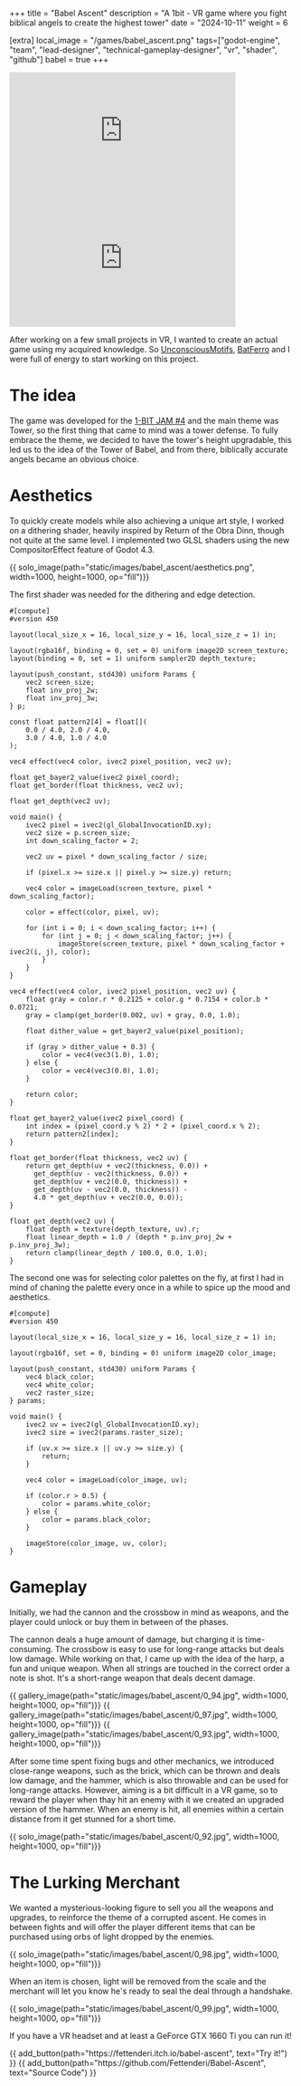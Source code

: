+++
title = "Babel Ascent"
description = "A 1bit - VR game where you fight biblical angels to create the highest tower"
date = "2024-10-11"
weight = 6

[extra]
local_image = "/games/babel_ascent.png"
tags=["godot-engine", "team", "lead-designer", "technical-gameplay-designer", "vr", "shader", "github"]
babel = true
+++

<div class = "gallery">
<iframe width="400" height="225" class ="gallery-video" src="https://www.youtube.com/embed/gEMYtLm-8uY?si=rjLIaHoLB0D_y3Nd" title="Babel Ascent Trailer" frameborder="0" allow="accelerometer; autoplay; clipboard-write; encrypted-media; gyroscope; picture-in-picture; web-share" referrerpolicy="strict-origin-when-cross-origin" allowfullscreen></iframe>
<iframe width="400" height="225" class ="gallery-video" src="https://www.youtube.com/embed/StAaA7DYxMg?si=MtQHS2mt9SeBrxY8" title="Babel Ascent Playthrough" frameborder="0" allow="accelerometer; autoplay; clipboard-write; encrypted-media; gyroscope; picture-in-picture; web-share" referrerpolicy="strict-origin-when-cross-origin" allowfullscreen></iframe>
</div>


After working on a few small projects in VR, I wanted to create an actual game using my acquired knowledge. So [UnconsciousMotifs](https://unconscious-motifs.itch.io), [BatFerro](https://itch.io/profile/andrea-ferretti) and I were full of energy to start working on this project.

# The idea
The game was developed for the [1-BIT JAM #4](https://itch.io/jam/1-bit-jam-4) and the main theme was Tower, so the first thing that came to mind was a tower defense. To fully embrace the theme, we decided to have the tower's height upgradable, this led us to the idea of the Tower of Babel, and from there, biblically accurate angels became an obvious choice.

# Aesthetics
To quickly create models while also achieving a unique art style, I worked on a dithering shader, heavily inspired by Return of the Obra Dinn, though not quite at the same level. I implemented two GLSL shaders using the new CompositorEffect feature of Godot 4.3.

<div class = "gallery">
{{ solo_image(path="static/images/babel_ascent/aesthetics.png", width=1000, height=1000, op="fill")}}
</div>

The first shader was needed for the dithering and edge detection.

``` comp, linenos
#[compute]
#version 450

layout(local_size_x = 16, local_size_y = 16, local_size_z = 1) in;

layout(rgba16f, binding = 0, set = 0) uniform image2D screen_texture;
layout(binding = 0, set = 1) uniform sampler2D depth_texture;

layout(push_constant, std430) uniform Params {
    vec2 screen_size;
    float inv_proj_2w;
    float inv_proj_3w;
} p;

const float pattern2[4] = float[](
    0.0 / 4.0, 2.0 / 4.0,
    3.0 / 4.0, 1.0 / 4.0
);

vec4 effect(vec4 color, ivec2 pixel_position, vec2 uv);

float get_bayer2_value(ivec2 pixel_coord);
float get_border(float thickness, vec2 uv);

float get_depth(vec2 uv);

void main() {
    ivec2 pixel = ivec2(gl_GlobalInvocationID.xy);
    vec2 size = p.screen_size;
    int down_scaling_factor = 2;

    vec2 uv = pixel * down_scaling_factor / size;

    if (pixel.x >= size.x || pixel.y >= size.y) return;
		
    vec4 color = imageLoad(screen_texture, pixel * down_scaling_factor);
	
    color = effect(color, pixel, uv);
	
    for (int i = 0; i < down_scaling_factor; i++) {
        for (int j = 0; j < down_scaling_factor; j++) {
            imageStore(screen_texture, pixel * down_scaling_factor + ivec2(i, j), color);
        }
    }
}

vec4 effect(vec4 color, ivec2 pixel_position, vec2 uv) {
    float gray = color.r * 0.2125 + color.g * 0.7154 + color.b * 0.0721;
    gray = clamp(get_border(0.002, uv) + gray, 0.0, 1.0);
	
    float dither_value = get_bayer2_value(pixel_position);
	
    if (gray > dither_value + 0.3) {
        color = vec4(vec3(1.0), 1.0);
    } else {
        color = vec4(vec3(0.0), 1.0);
    }
	
    return color;
}

float get_bayer2_value(ivec2 pixel_coord) {
    int index = (pixel_coord.y % 2) * 2 + (pixel_coord.x % 2);
    return pattern2[index];
}

float get_border(float thickness, vec2 uv) {
    return get_depth(uv + vec2(thickness, 0.0)) +
      get_depth(uv - vec2(thickness, 0.0)) +
      get_depth(uv + vec2(0.0, thickness)) +
      get_depth(uv - vec2(0.0, thickness)) -
      4.0 * get_depth(uv + vec2(0.0, 0.0));
}

float get_depth(vec2 uv) {
    float depth = texture(depth_texture, uv).r;
    float linear_depth = 1.0 / (depth * p.inv_proj_2w + p.inv_proj_3w);
    return clamp(linear_depth / 100.0, 0.0, 1.0);
}
```

The second one was for selecting color palettes on the fly, at first I had in mind of chaning the palette every once in a while to spice up the mood and aesthetics.

``` comp, linenos
#[compute]
#version 450

layout(local_size_x = 16, local_size_y = 16, local_size_z = 1) in;

layout(rgba16f, set = 0, binding = 0) uniform image2D color_image;

layout(push_constant, std430) uniform Params {
	vec4 black_color;
	vec4 white_color;
	vec2 raster_size;
} params;

void main() {
	ivec2 uv = ivec2(gl_GlobalInvocationID.xy);
	ivec2 size = ivec2(params.raster_size);

	if (uv.x >= size.x || uv.y >= size.y) {
		return;
	}

	vec4 color = imageLoad(color_image, uv);

	if (color.r > 0.5) {
		color = params.white_color;
	} else {
		color = params.black_color;
	}
	
	imageStore(color_image, uv, color);
}
```

# Gameplay

Initially, we had the cannon and the crossbow in mind as weapons, and the player could unlock or buy them in between of the phases.

The cannon deals a huge amount of damage, but charging it is time-consuming. The crossbow is easy to use for long-range attacks but deals low damage. While working on that, I came up with the idea of the harp, a fun and unique weapon. When all strings are touched in the correct order a note is shot. It's a short-range weapon that deals decent damage.

<div class = "gallery">
{{ gallery_image(path="static/images/babel_ascent/0_94.jpg", width=1000, height=1000, op="fill")}}
{{ gallery_image(path="static/images/babel_ascent/0_97.jpg", width=1000, height=1000, op="fill")}}
{{ gallery_image(path="static/images/babel_ascent/0_93.jpg", width=1000, height=1000, op="fill")}}
</div>

After some time spent fixing bugs and other mechanics, we introduced close-range weapons, such as the brick, which can be thrown and deals low damage, and the hammer, which is also throwable and can be used for long-range attacks. However, aiming is a bit difficult in a VR game, so to reward the player when thay hit an enemy with it we created an upgraded version of the hammer. When an enemy is hit, all enemies within a certain distance from it get stunned for a short time.

<div class = "gallery">
{{ solo_image(path="static/images/babel_ascent/0_92.jpg", width=1000, height=1000, op="fill")}}
</div>

# The Lurking Merchant

We wanted a mysterious-looking figure to sell you all the weapons and upgrades, to reinforce the theme of a corrupted ascent. He comes in between fights and will offer the player different items that can be purchased using orbs of light dropped by the enemies. 

<div class = "gallery">
{{ solo_image(path="static/images/babel_ascent/0_98.jpg", width=1000, height=1000, op="fill")}}
</div>

When an item is chosen, light will be removed from the scale and the merchant will let you know he's ready to seal the deal through a handshake.

<div class = "gallery">
{{ solo_image(path="static/images/babel_ascent/0_99.jpg", width=1000, height=1000, op="fill")}}
</div>

If you have a VR headset and at least a GeForce GTX 1660 Ti you can run it!

<div class="button-container">
{{ add_button(path="https://fettenderi.itch.io/babel-ascent", text="Try it!") }}
{{ add_button(path="https://github.com/Fettenderi/Babel-Ascent", text="Source Code") }}
</div>
